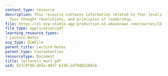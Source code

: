 ```yaml
---
content_type: resource
description: This resource contains information related to four levels of quality,
  four thought revolutions, and principles of leadership.
file: https://ol-ocw-studio-app-production.s3.amazonaws.com/courses/15-760a-operations-management-spring-2002/927c9f96db9ad03763362d79d8310dcb_lecture11_mar1.pdf
file_type: application/pdf
learning_resource_types:
- Lecture Notes
ocw_type: OCWFile
parent_title: Lecture Notes
parent_type: CourseSection
resourcetype: Document
title: lecture11_mar1.pdf
uid: 927c9f96-db9a-d037-6336-2d79d8310dcb
---
```

